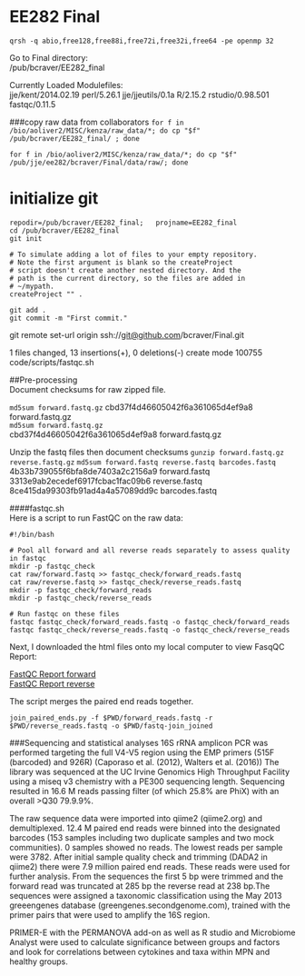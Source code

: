 # EE282 Final  
`qrsh -q abio,free128,free88i,free72i,free32i,free64 -pe openmp 32`

Go to Final directory:  
/pub/bcraver/EE282_final

Currently Loaded Modulefiles:  
jje/kent/2014.02.19 perl/5.26.1 jje/jjeutils/0.1a R/2.15.2 rstudio/0.98.501 fastqc/0.11.5

###copy raw data from collaborators
`for f in /bio/aoliver2/MISC/kenza/raw_data/*; do cp "$f" /pub/bcraver/EE282_final/
; done`

`for f in /bio/aoliver2/MISC/kenza/raw_data/*; do cp "$f" /pub/jje/ee282/bcraver/Final/data/raw/; done`

# initialize git
	repodir=/pub/bcraver/EE282_final; 	projname=EE282_final
	cd /pub/bcraver/EE282_final
	git init

	# To simulate adding a lot of files to your empty repository.
	# Note the first argument is blank so the createProject
	# script doesn't create another nested directory. And the
	# path is the current directory, so the files are added in
	# ~/mypath.
	createProject "" .

	git add .
	git commit -m "First commit."
	
git remote set-url origin ssh://git@github.com/bcraver/Final.git

1 files changed, 13 insertions(+), 0 deletions(-)
 create mode 100755 code/scripts/fastqc.sh

##Pre-processing  
Document checksums for raw zipped file.

`md5sum forward.fastq.gz` 
cbd37f4d46605042f6a361065d4ef9a8  forward.fastq.gz  
`md5sum forward.fastq.gz`  
cbd37f4d46605042f6a361065d4ef9a8  forward.fastq.gz  	

Unzip the fastq files then document checksums
`gunzip forward.fastq.gz reverse.fastq.gz` 
`md5sum forward.fastq reverse.fastq barcodes.fastq`
4b33b739055f6bfa8de7403a2c2156a9  forward.fastq  
3313e9ab2ecedef6917fcbac1fac09b6  reverse.fastq  
8ce415da99303fb91ad4a4a57089dd9c  barcodes.fastq
	
####fastqc.sh	
Here is a script to run FastQC on the raw data:

	#!/bin/bash

	# Pool all forward and all reverse reads separately to assess quality in fastqc
	mkdir -p fastqc_check
	cat raw/forward.fastq >> fastqc_check/forward_reads.fastq
	cat raw/reverse.fastq >> fastqc_check/reverse_reads.fastq
	mkdir -p fastqc_check/forward_reads
	mkdir -p fastqc_check/reverse_reads

	# Run fastqc on these files
	fastqc fastqc_check/forward_reads.fastq -o fastqc_check/forward_reads
	fastqc fastqc_check/reverse_reads.fastq -o fastqc_check/reverse_reads
	
Next, I downloaded the html files onto my local computer to view FasqQC Report:

[FastQC Report forward](file:///Users/briannacraver/Downloads/forward_fastqc.html)  
[FastQC Report reverse](file:///Users/briannacraver/Downloads/reverse_fastqc.html)  



The script merges the paired end reads together.

	join_paired_ends.py -f $PWD/forward_reads.fastq -r $PWD/reverse_reads.fastq -o $PWD/fastq-join_joined
	
	
###Sequencing and statistical analyses
16S rRNA amplicon PCR was performed targeting the full V4-V5 region using the EMP primers (515F (barcoded) and 926R) (Caporaso et al. (2012), Walters et al. (2016))
The library was sequenced at the UC Irvine Genomics High Throughput Facility using a miseq v3 chemistry with a PE300 sequencing length. Sequencing resulted in 16.6 M reads passing filter (of which 25.8% are PhiX) with an overall >Q30 79.9.9%.

The raw sequence data were imported into qiime2 (qiime2.org) and demultiplexed.
12.4 M paired end reads were binned into the designated barcodes (153 samples including two duplicate samples and two mock communities).
0 samples showed no reads. The lowest reads per sample were 3782. After initial sample quality check and trimming (DADA2 in qiime2) there were 7.9 million paired end reads. These reads were used for further analysis. From the sequences the first 5 bp were trimmed and the forward read was truncated at 285 bp the reverse read at 238 bp.The sequences were assigned a taxonomic classification using the May 2013 greeengenes database (greengenes.secondgenome.com), trained with the primer pairs that were used to amplify the 16S region.

PRIMER-E with the PERMANOVA add-on as well as R studio and Microbiome Analyst were used to calculate significance between groups and factors and look for correlations between cytokines and taxa within MPN and healthy groups.






